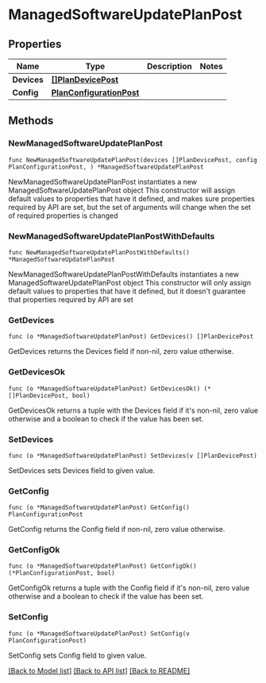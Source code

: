 # ManagedSoftwareUpdatePlanPost

## Properties

Name | Type | Description | Notes
------------ | ------------- | ------------- | -------------
**Devices** | [**[]PlanDevicePost**](PlanDevicePost.md) |  | 
**Config** | [**PlanConfigurationPost**](PlanConfigurationPost.md) |  | 

## Methods

### NewManagedSoftwareUpdatePlanPost

`func NewManagedSoftwareUpdatePlanPost(devices []PlanDevicePost, config PlanConfigurationPost, ) *ManagedSoftwareUpdatePlanPost`

NewManagedSoftwareUpdatePlanPost instantiates a new ManagedSoftwareUpdatePlanPost object
This constructor will assign default values to properties that have it defined,
and makes sure properties required by API are set, but the set of arguments
will change when the set of required properties is changed

### NewManagedSoftwareUpdatePlanPostWithDefaults

`func NewManagedSoftwareUpdatePlanPostWithDefaults() *ManagedSoftwareUpdatePlanPost`

NewManagedSoftwareUpdatePlanPostWithDefaults instantiates a new ManagedSoftwareUpdatePlanPost object
This constructor will only assign default values to properties that have it defined,
but it doesn't guarantee that properties required by API are set

### GetDevices

`func (o *ManagedSoftwareUpdatePlanPost) GetDevices() []PlanDevicePost`

GetDevices returns the Devices field if non-nil, zero value otherwise.

### GetDevicesOk

`func (o *ManagedSoftwareUpdatePlanPost) GetDevicesOk() (*[]PlanDevicePost, bool)`

GetDevicesOk returns a tuple with the Devices field if it's non-nil, zero value otherwise
and a boolean to check if the value has been set.

### SetDevices

`func (o *ManagedSoftwareUpdatePlanPost) SetDevices(v []PlanDevicePost)`

SetDevices sets Devices field to given value.


### GetConfig

`func (o *ManagedSoftwareUpdatePlanPost) GetConfig() PlanConfigurationPost`

GetConfig returns the Config field if non-nil, zero value otherwise.

### GetConfigOk

`func (o *ManagedSoftwareUpdatePlanPost) GetConfigOk() (*PlanConfigurationPost, bool)`

GetConfigOk returns a tuple with the Config field if it's non-nil, zero value otherwise
and a boolean to check if the value has been set.

### SetConfig

`func (o *ManagedSoftwareUpdatePlanPost) SetConfig(v PlanConfigurationPost)`

SetConfig sets Config field to given value.



[[Back to Model list]](../README.md#documentation-for-models) [[Back to API list]](../README.md#documentation-for-api-endpoints) [[Back to README]](../README.md)



